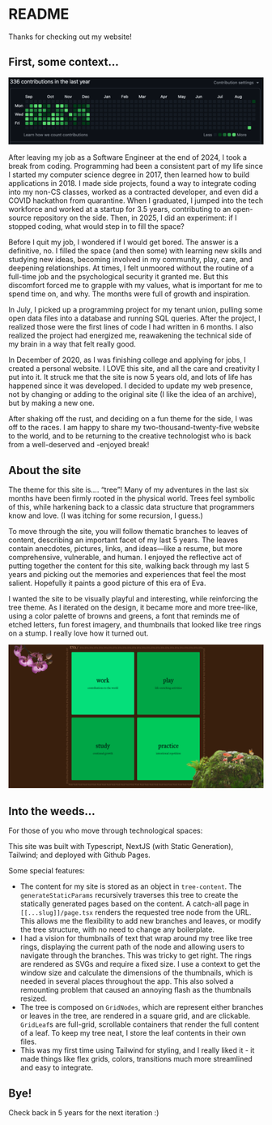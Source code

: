 # README

Thanks for checking out my website! 

## First, some context…

![Contributions in the last year](public/contributions.png)

After leaving my job as a Software Engineer at the end of 2024, I took a break from coding. Programming had been a consistent part of my life since I started my computer science degree in 2017, then learned how to build applications in 2018. I made side projects, found a way to integrate coding into my non-CS classes, worked as a contracted developer, and even did a COVID hackathon from quarantine. When I graduated, I jumped into the tech workforce and worked at a startup for 3.5 years, contributing to an open-source repository on the side. Then, in 2025, I did an experiment: if I stopped coding, what would step in to fill the space?

Before I quit my job, I wondered if I would get bored. The answer is a definitive, no. I filled the space (and then some) with learning new skills and studying new ideas, becoming involved in my community, play, care, and deepening relationships. At times, I felt unmoored without the routine of a full-time job and the psychological security it granted me. But this discomfort forced me to grapple with my values, what is important for me to spend time on, and why. The months were full of growth and inspiration. 

In July, I picked up a programming project for my tenant union, pulling some open data files into a database and running SQL queries. After the project, I realized those were the first lines of code I had written in 6 months. I also realized the project had energized me, reawakening the technical side of my brain in a way that felt really good. 

In December of 2020, as I was finishing college and applying for jobs, I created a personal website. I LOVE this site, and all the care and creativity I put into it. It struck me that the site is now 5 years old, and lots of life has happened since it was developed. I decided to update my web presence, not by changing or adding to the original site (I like the idea of an archive), but by making a new one. 

After shaking off the rust, and deciding on a fun theme for the side, I was off to the races. I am happy to share my two-thousand-twenty-five website to the world, and to be returning to the creative technologist who is back from a well-deserved and -enjoyed break!

## About the site

The theme for this site is…. “tree”! Many of my adventures in the last six months have been firmly rooted in the physical world. Trees feel symbolic of this, while harkening back to a classic data structure that programmers know and love. (I was itching for some recursion, I guess.)

To move through the site, you will follow thematic branches to leaves of content, describing an important facet of my last 5 years. The leaves contain anecdotes, pictures, links, and ideas—like a resume, but more comprehensive, vulnerable, and human. I enjoyed the reflective act of putting together the content for this site, walking back through my last 5 years and picking out the memories and experiences that feel the most salient. Hopefully it paints a good picture of this era of Eva. 

I wanted the site to be visually playful and interesting, while reinforcing the tree theme. As I iterated on the design, it became more and more tree-like, using a color palette of browns and greens, a font that reminds me of etched letters, fun forest imagery, and thumbnails that looked like tree rings on a stump. I really love how it turned out. 

![Site Preview](public/site-preview.png)

## Into the weeds…

For those of you who move through technological spaces:

This site was built with Typescript, NextJS (with Static Generation), Tailwind; and deployed with Github Pages.

Some special features:

- The content for my site is stored as an object in `tree-content`. The `generateStaticParams` recursively traverses this tree to create the statically generated pages based on the content. A catch-all page in `[[...slug]]/page.tsx` renders the requested tree node from the URL.  This allows me the flexibility to add new branches and leaves, or modify the tree structure, with no need to change any boilerplate.
- I had a vision for thumbnails of text that wrap around my tree like tree rings, displaying the current path of the node and allowing users to navigate through the branches. This was tricky to get right. The rings are rendered as SVGs and require a fixed size. I use a context to get the window size and calculate the dimensions of the thumbnails, which is needed in several places throughout the app. This also solved a remounting problem that caused an annoying flash as the thumbnails resized.
- The tree is composed on `GridNodes`, which are represent either branches or leaves in the tree, are rendered in a square grid, and are clickable. `GridLeaf`s are full-grid, scrollable containers that render the full content of a leaf. To keep my tree neat, I store the leaf contents in their own files.
- This was my first time using Tailwind for styling, and I really liked it - it made things like flex grids, colors, transitions much more streamlined and easy to integrate.

## Bye!

Check back in 5 years for the next iteration :)